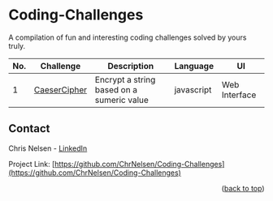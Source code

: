 # Coding-Challenges
A compilation of fun and interesting coding challenges solved by yours truly.

<!-- CODING CHALLENGES TABLE -->
| No.  | Challenge | Description | Language | UI |
| --- | --------- | ----------- | -------- | ---------- |
| 1   | [CaeserCipher]() | Encrypt a string based on a sumeric value | javascript | Web Interface |

<!-- CONTACT -->
## Contact

Chris Nelsen - [LinkedIn](https://www.chrisnelsen.dev)

Project Link: [https://github.com/ChrNelsen/Coding-Challenges](https://github.com/ChrNelsen/Coding-Challenges)

<p align="right">(<a href="#top">back to top</a>)</p>
